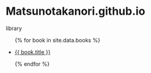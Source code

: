 # Matsunotakanori.github.io
library
<div>
  <ul>
    <!-- _data フォルダの books.csv からデータを取り出す -->
    {% for book in site.data.books %}
      <li>
        <!-- books.csv の title 列を表示、 url 列をリンク先に設定 -->
        <p class="title"><a href="{{ book.url }}">{{ book.title }}</a></p>
      </li>
    {% endfor %}
  </ul>
</div>


